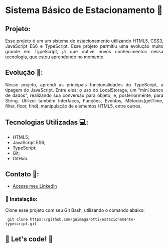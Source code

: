 # Sistema Básico de Estacionamento 🚗

## Projeto:
<div align="justify">
Esse projeto é um um sistema de estacionamento utilizando HTML5, CSS3, JavaScript ES6 e TypeScript. Esse projeto permitiu uma evolução muito grande em TypeScript, já que obtive novos conhecimentos nessa tecnologia, que estou aprendendo no momento.
</div>

## Evolução 🥇: 
<div align="justify">
Nesse projeto, aprendi as principais funcionalidades do TypeScript, a tipagem do JavaScript. Entre eles: o uso do LocalStorage, um "mini banco de dados", realizando sua conversão para objeto, e, posteriormente, para String. Utilizei também Interfaces, Funções, Eventos, Métodos(getTime, filter, floor, find), manipulação de elementos HTML5, entre outros.
</div>

## Tecnologias Utilizadas 💻: 

- HTML5;
- JavaScript ES6;
- TypeScript;
- Git;
- GitHub.

## Contato 💬:
- [Acesse meu LinkedIn](https://www.linkedin.com/in/guilherme-cambi-magarotti-16177522b/)

### 🔌 Instalação:
Clone esse projeto com seu Git Bash, utilizando o comando abaixo:
        
     git clone https://github.com/guimagarotti/estacionamento-typescript.git

## 🚀 Let's code! 🚀



